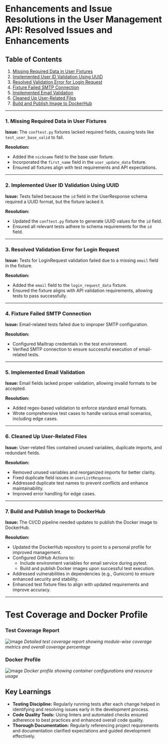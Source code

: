 # Enhancements and Issue Resolutions in the User Management API: Resolved Issues and Enhancements

## Table of Contents
1. [Missing Required Data in User Fixtures](#1-missing-required-data-in-user-fixtures)
2. [Implemented User ID Validation Using UUID](#2-implemented-user-id-validation-using-uuid)
3. [Resolved Validation Error for Login Request](#3-resolved-validation-error-for-login-request)
4. [Fixture Failed SMTP Connection](#4-fixture-failed-smtp-connection)
5. [Implemented Email Validation](#5-implemented-email-validation)
6. [Cleaned Up User-Related Files](#6-cleaned-up-user-related-files)
7. [Build and Publish Image to DockerHub](#7-build-and-publish-image-to-dockerhub)

---

### 1. Missing Required Data in User Fixtures

**Issue:** The `conftest.py` fixtures lacked required fields, causing tests like `test_user_base_valid` to fail.

**Resolution:**
- Added the `nickname` field to the base user fixture.
- Incorporated the `first_name` field in the `user_update_data` fixture.
- Ensured all fixtures align with test requirements and API expectations.

---

### 2. Implemented User ID Validation Using UUID

**Issue:** Tests failed because the `id` field in the UserResponse schema required a UUID format, but the fixture lacked it.

**Resolution:**
- Updated the `conftest.py` fixture to generate UUID values for the `id` field.
- Ensured all relevant tests adhere to schema requirements for the `id` field.

---

### 3. Resolved Validation Error for Login Request

**Issue:** Tests for LoginRequest validation failed due to a missing `email` field in the fixture.

**Resolution:**
- Added the `email` field to the `login_request_data` fixture.
- Ensured the fixture aligns with API validation requirements, allowing tests to pass successfully.

---

### 4. Fixture Failed SMTP Connection

**Issue:** Email-related tests failed due to improper SMTP configuration.

**Resolution:**
- Configured Mailtrap credentials in the test environment.
- Verified SMTP connection to ensure successful execution of email-related tests.

---

### 5. Implemented Email Validation

**Issue:** Email fields lacked proper validation, allowing invalid formats to be accepted.

**Resolution:**
- Added regex-based validation to enforce standard email formats.
- Wrote comprehensive test cases to handle various email scenarios, including edge cases.

---

### 6. Cleaned Up User-Related Files

**Issue:** User-related files contained unused variables, duplicate imports, and redundant fields.

**Resolution:**
- Removed unused variables and reorganized imports for better clarity.
- Fixed duplicate field issues in `userListResponse`.
- Addressed duplicate test names to prevent conflicts and enhance maintainability.
- Improved error handling for edge cases.

---

### 7. Build and Publish Image to DockerHub

**Issue:** The CI/CD pipeline needed updates to publish the Docker image to DockerHub.

**Resolution:**
- Updated the DockerHub repository to point to a personal profile for improved management.
- Configured GitHub Actions to:
  - Include environment variables for email service during pytest.
  - Build and publish Docker images upon successful test execution.
- Addressed vulnerabilities in dependencies (e.g., Gunicorn) to ensure enhanced security and stability.
- Enhanced test fixture files to align with updated requirements and improve accuracy.

---
# Test Coverage and Docker Profile

### Test Coverage Report
![image](https://github.com/saisrinivas194/event_manager/blob/13-build-and-publish-image-to-dockerhub/Screenshot%202024-12-02%20at%2010.23.44%E2%80%AFPM.png)
*Detailed test coverage report showing module-wise coverage metrics and overall coverage percentage*

### Docker Profile
![image](https://github.com/saisrinivas194/event_manager/blob/13-build-and-publish-image-to-dockerhub/Screenshot%202024-12-02%20at%2010.26.11%E2%80%AFPM.png)
*Docker profile showing container configurations and resource usage*

## Key Learnings

- **Testing Discipline:** Regularly running tests after each change helped in identifying and resolving issues early in the development process.
- **Code Quality Tools:** Using linters and automated checks ensured adherence to best practices and enhanced overall code quality.
- **Thorough Documentation:** Regularly referencing project requirements and documentation clarified expectations and guided development effectively.
